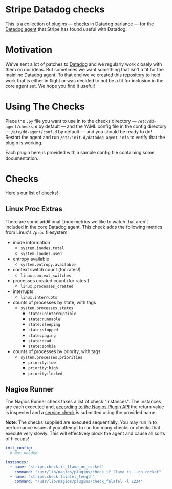 # Stripe Datadog checks

This is a collection of plugins — [checks](http://docs.datadoghq.com/guides/agent_checks/) in Datadog parlance — for the [Datadog agent](https://github.com/datadog/dd-agent) that Stripe has found useful with Datadog.

# Motivation

We've sent a lot of patches to [Datadog](https://www.datadoghq.com/) and we regularly work closely with them on our ideas. But sometimes we want something that isn't a fit for the mainline Datadog agent. To that end we've created this repository to hold work that is either in flight or was decided to not be a fit for inclusion in the core agent set. We hope you find it useful!

# Using The Checks

Place the `.py` file you want to use in to the checks directory — `/etc/dd-agent/checks.d` by default — and the YAML config file in the config directory — `/etc/dd-agent/conf.d` by default — and you should be ready to do! Restart the agent and run `/etc/init.d/datadog-agent info` to verify that the plugin is working.

Each plugin here is provided with a sample config file containing some documentation.

# Checks

Here's our list of checks!

## Linux Proc Extras

There are some additional Linux metrics we like to watch that aren't included in the core Datadog agent.
This check adds the following metrics from Linux's `/proc` filesystem:

* inode information
  * `system.inodes.total`
  * `system.inodes.used`
* entropy available
  * `system.entropy.available`
* context switch count (for rates!)
  * `linux.context_switches`
* processes created count (for rates!)
  * `linux.processes_created`
* interrupts
  * `linux.interrupts`
* counts of processes by state, with tags
  * `system.processes.states`
    * `state:uninterruptible`
    * `state:runnable`
    * `state:sleeping`
    * `state:stopped`
    * `state:paging`
    * `state:dead`
    * `state:zombie`
* counts of processes by priority, with tags
  * `system.processes.priorities`
    * `priority:low`
    * `priority:high`
    * `priority:locked`

## Nagios Runner

The Nagios Runner check takes a list of check "instances". The instances are each executed and, [according to the Nagios Plugin API](https://assets.nagios.com/downloads/nagioscore/docs/nagioscore/3/en/pluginapi.html) the return value is inspected and a [service check](http://docs.datadoghq.com/api/#service_checks) is submitted using the provided name.

**Note**: The checks supplied are executed sequentially. You may run in to performance issues if you attempt to run too many checks or checks that execute very slowly. This will effectively block the agent and cause all sorts of hiccups!

```yaml
init_config:
  # Not needed

instances:
  - name: "stripe.check.is_llama_on_rocket"
    command: "/usr/lib/nagios/plugins/check_if_llama_is --on rocket"
  - name: "stripe.check.falafel_length"
    command: "/usr/lib/nagios/plugins/check_falafel -l 1234"
```
